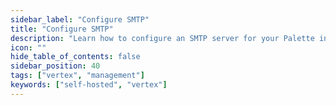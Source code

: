 ```yaml
---
sidebar_label: "Configure SMTP"
title: "Configure SMTP"
description: "Learn how to configure an SMTP server for your Palette instance."
icon: ""
hide_table_of_contents: false
sidebar_position: 40
tags: ["vertex", "management"]
keywords: ["self-hosted", "vertex"]
---
```


<PartialsComponent
  category="self-hosted"
  name="smtp"
  edition="Palette"
  version="Palette"
  tls_description="This option disables Transport Layer Security (TLS) certificate verification. Enable this option if your SMTP server is using a self-signed certificate or has a certificate that is not trusted by the system."
  tls_required="No"
/>
